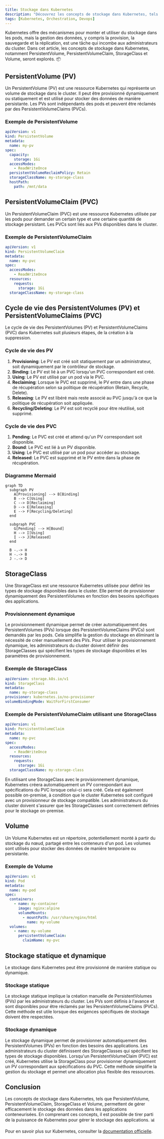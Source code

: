 ```yaml
---
title: Stockage dans Kubernetes
description: "Découvrez les concepts de stockage dans Kubernetes, tels que PersistentVolume, PersistentVolumeClaim, StorageClass et Volume."
tags: [Kubernetes, Orchestration, Devops]
---
```


Kubernetes offre des mécanismes pour monter et utiliser du stockage dans les pods, mais la gestion des données, y compris la provision, la sauvegarde et la réplication, est une tâche qui incombe aux administrateurs du cluster. Dans cet article, les concepts de stockage dans Kubernetes, notamment PersistentVolume, PersistentVolumeClaim, StorageClass et Volume, seront explorés. 📦

<!--truncate-->

## PersistentVolume (PV)

Un PersistentVolume (PV) est une ressource Kubernetes qui représente un volume de stockage dans le cluster. Il peut être provisionné dynamiquement ou statiquement et est utilisé pour stocker des données de manière persistante. Les PVs sont indépendants des pods et peuvent être réclamés par des PersistentVolumeClaims (PVCs).

### Exemple de PersistentVolume

```yaml
apiVersion: v1
kind: PersistentVolume
metadata:
  name: my-pv
spec:
  capacity:
    storage: 1Gi
  accessModes:
    - ReadWriteOnce
  persistentVolumeReclaimPolicy: Retain
  storageClassName: my-storage-class
  hostPath:
    path: /mnt/data
```

## PersistentVolumeClaim (PVC)

Un PersistentVolumeClaim (PVC) est une ressource Kubernetes utilisée par les pods pour demander un certain type et une certaine quantité de stockage persistant. Les PVCs sont liés aux PVs disponibles dans le cluster.

### Exemple de PersistentVolumeClaim

```yaml
apiVersion: v1
kind: PersistentVolumeClaim
metadata:
  name: my-pvc
spec:
  accessModes:
    - ReadWriteOnce
  resources:
    requests:
      storage: 1Gi
  storageClassName: my-storage-class
```

## Cycle de vie des PersistentVolumes (PV) et PersistentVolumeClaims (PVC)

Le cycle de vie des PersistentVolumes (PV) et PersistentVolumeClaims (PVC) dans Kubernetes suit plusieurs étapes, de la création à la suppression.

### Cycle de vie des PV

1. **Provisioning**: Le PV est créé soit statiquement par un administrateur, soit dynamiquement par le contrôleur de stockage.
2. **Binding**: Le PV est lié à un PVC lorsqu'un PVC correspondant est créé.
3. **Using**: Le PV est utilisé par un pod via le PVC.
4. **Reclaiming**: Lorsque le PVC est supprimé, le PV entre dans une phase de récupération selon sa politique de récupération (Retain, Recycle, Delete).
5. **Releasing**: Le PV est libéré mais reste associé au PVC jusqu'à ce que la politique de récupération soit appliquée.
6. **Recycling/Deleting**: Le PV est soit recyclé pour être réutilisé, soit supprimé.

### Cycle de vie des PVC

1. **Pending**: Le PVC est créé et attend qu'un PV correspondant soit disponible.
2. **Bound**: Le PVC est lié à un PV disponible.
3. **Using**: Le PVC est utilisé par un pod pour accéder au stockage.
4. **Released**: Le PVC est supprimé et le PV entre dans la phase de récupération.

### Diagramme Mermaid

```mermaid
graph TD
  subgraph PV
    A[Provisioning] --> B[Binding]
    B --> C[Using]
    C --> D[Reclaiming]
    D --> E[Releasing]
    E --> F[Recycling/Deleting]
  end

  subgraph PVC
    G[Pending] --> H[Bound]
    H --> I[Using]
    I --> J[Released]
  end

  B -.-> H
  H -.-> B
  J -.-> D
```

## StorageClass

Une StorageClass est une ressource Kubernetes utilisée pour définir les types de stockage disponibles dans le cluster. Elle permet de provisionner dynamiquement des PersistentVolumes en fonction des besoins spécifiques des applications.

### Provisionnement dynamique

Le provisionnement dynamique permet de créer automatiquement des PersistentVolumes (PVs) lorsque des PersistentVolumeClaims (PVCs) sont demandés par les pods. Cela simplifie la gestion du stockage en éliminant la nécessité de créer manuellement des PVs. Pour utiliser le provisionnement dynamique, les administrateurs du cluster doivent définir des StorageClasses qui spécifient les types de stockage disponibles et les paramètres de provisionnement.

### Exemple de StorageClass

```yaml
apiVersion: storage.k8s.io/v1
kind: StorageClass
metadata:
  name: my-storage-class
provisioner: kubernetes.io/no-provisioner
volumeBindingMode: WaitForFirstConsumer
```

### Exemple de PersistentVolumeClaim utilisant une StorageClass

```yaml
apiVersion: v1
kind: PersistentVolumeClaim
metadata:
  name: my-pvc
spec:
  accessModes:
    - ReadWriteOnce
  resources:
    requests:
      storage: 1Gi
  storageClassName: my-storage-class
```

En utilisant une StorageClass avec le provisionnement dynamique, Kubernetes créera automatiquement un PV correspondant aux spécifications du PVC lorsque celui-ci sera créé. Cela est également possible on-premise, à condition que le cluster Kubernetes soit configuré avec un provisionneur de stockage compatible. Les administrateurs du cluster doivent s'assurer que les StorageClasses sont correctement définies pour le stockage on-premise.

## Volume

Un Volume Kubernetes est un répertoire, potentiellement monté à partir du stockage du nœud, partagé entre les conteneurs d'un pod. Les volumes sont utilisés pour stocker des données de manière temporaire ou persistante.

### Exemple de Volume

```yaml
apiVersion: v1
kind: Pod
metadata:
  name: my-pod
spec:
  containers:
    - name: my-container
      image: nginx:alpine
      volumeMounts:
        - mountPath: /usr/share/nginx/html
          name: my-volume
  volumes:
    - name: my-volume
      persistentVolumeClaim:
        claimName: my-pvc
```

## Stockage statique et dynamique

Le stockage dans Kubernetes peut être provisionné de manière statique ou dynamique.

### Stockage statique

Le stockage statique implique la création manuelle de PersistentVolumes (PVs) par les administrateurs du cluster. Les PVs sont définis à l'avance et sont disponibles pour être réclamés par les PersistentVolumeClaims (PVCs). Cette méthode est utile lorsque des exigences spécifiques de stockage doivent être respectées.

### Stockage dynamique

Le stockage dynamique permet de provisionner automatiquement des PersistentVolumes (PVs) en fonction des besoins des applications. Les administrateurs du cluster définissent des StorageClasses qui spécifient les types de stockage disponibles. Lorsqu'un PersistentVolumeClaim (PVC) est créé, Kubernetes utilise la StorageClass pour provisionner dynamiquement un PV correspondant aux spécifications du PVC. Cette méthode simplifie la gestion du stockage et permet une allocation plus flexible des ressources.

## Conclusion

Les concepts de stockage dans Kubernetes, tels que PersistentVolume, PersistentVolumeClaim, StorageClass et Volume, permettent de gérer efficacement le stockage des données dans les applications conteneurisées. En comprenant ces concepts, il est possible de tirer parti de la puissance de Kubernetes pour gérer le stockage des applications. 📊

Pour en savoir plus sur Kubernetes, consulter la [documentation officielle](https://kubernetes.io/fr/docs/concepts/).
